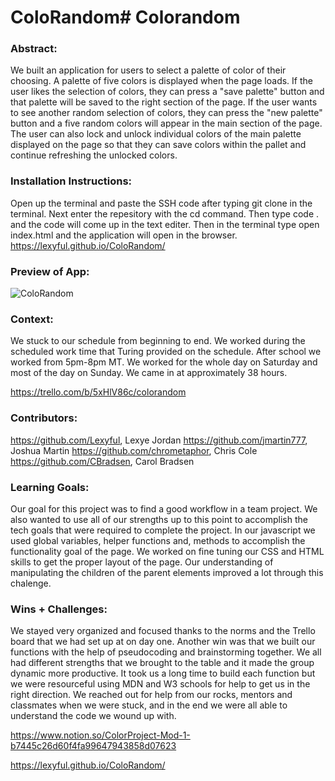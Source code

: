 # ColoRandom# Colorandom 

### Abstract:
[//]: <> (Briefly describe what you built and its features. What problem is the app solving? How does this application solve that problem?)
We built an application for users to select a palette of color of their choosing. A palette of five colors is displayed when the page loads. 
If the user likes the selection of colors, they can press a "save palette" button and that palette will be saved to the right section of the page. If the user wants to see another random selection of colors, they can press the "new palette" button and a five random colors will appear in the main section of the page. The user can also lock and unlock individual colors of the main palette displayed on the page so that they can save colors within the pallet and continue refreshing the unlocked colors.

### Installation Instructions:
[//]: <> (What steps does a person have to take to get your app cloned down and running?)
Open up the terminal and paste the SSH code after typing git clone in the terminal. Next enter the repesitory with the cd command. Then type code . and the
code will come up in the text editer. Then in the terminal type open index.html and the application will open in the browser.
 https://lexyful.github.io/ColoRandom/

### Preview of App:
[//]: <> (Provide ONE gif or screenshot of your application - choose the "coolest" piece of functionality to show off.)
![ColoRandom](https://user-images.githubusercontent.com/76410246/211423037-7685f237-e552-4f04-84ac-357fead2f848.gif)

### Context:
[//]: <> (Give some context for the project here. How long did you have to work on it? How far into the Turing program are you?)
We stuck to our schedule from beginning to end. We worked during the scheduled work time that Turing provided on the schedule. After school we worked from 
5pm-8pm MT. We worked for the whole day on Saturday and most of the day on Sunday. We came in at approximately 38 hours.

https://trello.com/b/5xHlV86c/colorandom

### Contributors:
[//]: <> (Who worked on this application? Link to their GitHubs.)
https://github.com/Lexyful, Lexye Jordan
https://github.com/jmartin777, Joshua Martin
https://github.com/chrometaphor, Chris Cole
https://github.com/CBradsen, Carol Bradsen

### Learning Goals:
[//]: <> (What were the learning goals of this project? What tech did you work with?)
Our goal for this project was to find a good workflow in a team project. We also wanted to use all of our strengths up to this point to accomplish the tech goals that 
were required to complete the project. In our javascript we used global variables, helper functions and, methods to accomplish the functionality goal of the page. 
We worked on fine tuning our CSS and HTML skills to get the proper layout of the page. Our understanding of manipulating the children of the parent elements improved
a lot through this chalenge.

### Wins + Challenges:
[//]: <> (What are 2-3 wins you have from this project? What were some challenges you faced - and how did you get over them?)
We stayed very organized and focused thanks to the norms and the Trello board that we had set up at on day one. Another win was that we built our functions
with the help of pseudocoding and brainstorming together. We all had different strengths that we brought to the table and it made the group dynamic more productive.
It took us a long time to build each function but we were resourceful using MDN and W3 schools for help to get us in the right direction. We reached out for help from 
our rocks, mentors and classmates when we were stuck, and in the end we were all able to understand the code we wound up with.

https://www.notion.so/ColorProject-Mod-1-b7445c26d60f4fa99647943858d07623

 https://lexyful.github.io/ColoRandom/

